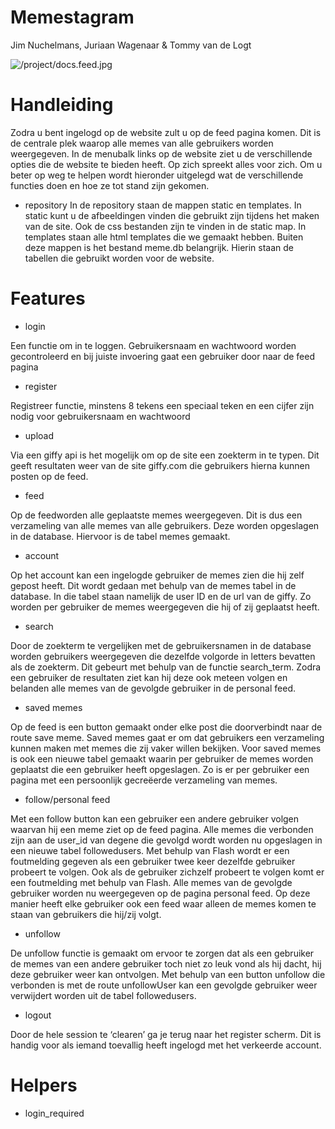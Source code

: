 # Memestagram
Jim Nuchelmans, Juriaan Wagenaar & Tommy van de Logt

![/project/docs.feed.jpg](/project/docs.feed.jpg)

# Handleiding
Zodra u bent ingelogd op de website zult u op de feed pagina komen. Dit is de centrale plek waarop alle memes van alle gebruikers worden weergegeven. In de menubalk links op de website ziet u de verschillende opties die de website te bieden heeft. Op zich spreekt alles voor zich. Om u beter op weg te helpen wordt hieronder uitgelegd wat de verschillende functies doen en hoe ze tot stand zijn gekomen.

- repository
In de repository staan de mappen static en templates. In static kunt u de afbeeldingen vinden die gebruikt zijn tijdens het maken van de site. Ook de css bestanden zijn te vinden in de static map. In templates staan alle html templates die we gemaakt hebben.
Buiten deze mappen is het bestand meme.db belangrijk. Hierin staan de tabellen die gebruikt worden voor de website.

# Features
- login

Een functie om in te loggen. Gebruikersnaam en wachtwoord worden gecontroleerd en bij juiste invoering gaat een gebruiker door naar de feed pagina

- register

Registreer functie, minstens 8 tekens een speciaal teken en een cijfer zijn nodig voor gebruikersnaam en wachtwoord

- upload

Via een giffy api is het mogelijk om op de site een zoekterm in te typen. Dit geeft resultaten weer van de site giffy.com die gebruikers hierna kunnen posten op de feed.

- feed

Op de feedworden alle geplaatste memes weergegeven. Dit is dus een verzameling van alle memes van alle gebruikers. Deze worden opgeslagen in de database. Hiervoor is de tabel memes gemaakt.

- account

Op het account kan een ingelogde gebruiker de memes zien die hij zelf gepost heeft. Dit wordt gedaan met behulp van de memes tabel in de database. In die tabel staan namelijk de user ID en de url van de giffy. Zo worden per gebruiker de memes weergegeven die hij of zij geplaatst heeft.

- search

Door de zoekterm te vergelijken met de gebruikersnamen in de database worden gebruikers weergegeven die dezelfde volgorde in letters bevatten als de zoekterm. Dit gebeurt met behulp van de functie search_term. Zodra een gebruiker de resultaten ziet kan hij deze ook meteen volgen en belanden alle memes van de gevolgde gebruiker in de personal feed.

- saved memes

Op de feed is een button gemaakt onder elke post die doorverbindt naar de route save meme. Saved memes gaat er om dat gebruikers een verzameling kunnen maken met memes die zij vaker willen bekijken. Voor saved memes is ook een nieuwe tabel gemaakt waarin per gebruiker de memes worden geplaatst die een gebruiker heeft opgeslagen. Zo is er per gebruiker een pagina met een persoonlijk gecreëerde verzameling van memes.

- follow/personal feed

Met een follow button kan een gebruiker een andere gebruiker volgen waarvan hij een meme ziet op de feed pagina. Alle memes die verbonden zijn aan de user_id van degene die gevolgd wordt worden nu opgeslagen in een nieuwe tabel followedusers. Met behulp van Flash wordt er een foutmelding gegeven als een gebruiker twee keer dezelfde gebruiker probeert te volgen. Ook als de gebruiker zichzelf probeert te volgen komt er een foutmelding met behulp van Flash. Alle memes van de gevolgde gebruiker worden nu weergegeven op de pagina personal feed. Op deze manier heeft elke gebruiker ook een feed waar alleen de memes komen te staan van gebruikers die hij/zij volgt.

- unfollow

De unfollow functie is gemaakt om ervoor te zorgen dat als een gebruiker de memes van een andere gebruiker toch niet zo leuk vond als hij dacht, hij deze gebruiker weer kan ontvolgen. Met behulp van een button unfollow die verbonden is met de route unfollowUser kan een gevolgde gebruiker weer verwijdert worden uit de tabel followedusers.

- logout

Door de hele session te ‘clearen’ ga je terug naar het register scherm. Dit is handig voor als iemand toevallig heeft ingelogd met het verkeerde account.

# Helpers

- login_required

